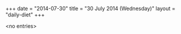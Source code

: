 +++
date = "2014-07-30"
title = "30 July 2014 (Wednesday)"
layout = "daily-diet"
+++


\<no entries\>

